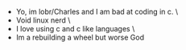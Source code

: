 * Yo, im lobr/Charles and I am bad at coding in c. \
* Void linux nerd \
* I love using c and c like languages \
* Im a rebuilding a wheel but worse God 
